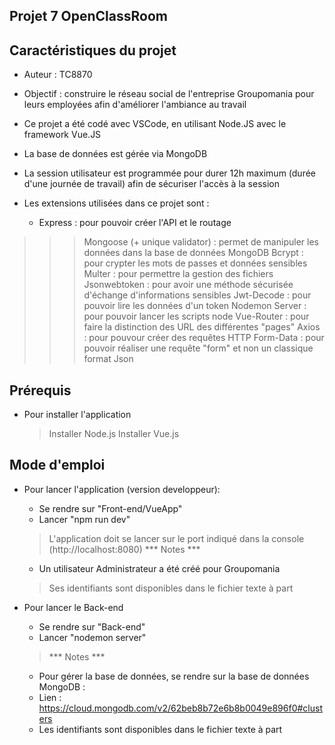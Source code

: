 ## Projet 7 OpenClassRoom
## Caractéristiques du projet
- Auteur : TC8870
- Objectif : construire le réseau social de l'entreprise Groupomania pour leurs employées afin d'améliorer l'ambiance au travail

- Ce projet a été codé avec VSCode, en utilisant Node.JS avec le framework Vue.JS
- La base de données est gérée via MongoDB
- La session utilisateur est programmée pour durer 12h maximum (durée d'une journée de travail) afin de sécuriser l'accès à la session

- Les extensions utilisées dans ce projet sont :
    - Express : pour pouvoir créer l'API et le routage
>>> Mongoose (+ unique validator) : permet de manipuler les données dans la base de données MongoDB
>>> Bcrypt : pour crypter les mots de passes et données sensibles
>>> Multer : pour permettre la gestion des fichiers
>>> Jsonwebtoken : pour avoir une méthode sécurisée d'échange d'informations sensibles
>>> Jwt-Decode : pour pouvoir lire les données d'un token
>>> Nodemon Server : pour pouvoir lancer les scripts node
>>> Vue-Router : pour faire la distinction des URL des différentes "pages"
>>> Axios : pour pouvour créer des requêtes HTTP
 >>> Form-Data : pour pouvoir réaliser une requête "form" et non un classique format Json

## Prérequis
- Pour installer l'application
    > Installer Node.js
    > Installer Vue.js
## Mode d'emploi
- Pour lancer l'application (version developpeur): 
    - Se rendre sur "Front-end/VueApp"
    - Lancer "npm run dev"
    > L'application doit se lancer sur le port indiqué dans la console (http://localhost:8080)
    > *** Notes ***
    - Un utilisateur Administrateur a été créé pour Groupomania
    > Ses identifiants sont disponibles dans le fichier texte à part

- Pour lancer le Back-end
    - Se rendre sur "Back-end"
    - Lancer "nodemon server"
    >*** Notes ***
    - Pour gérer la base de données, se rendre sur la base de données MongoDB :
    - Lien : https://cloud.mongodb.com/v2/62beb8b72e6b8b0049e896f0#clusters
    - Les identifiants sont disponibles dans le fichier texte à part
